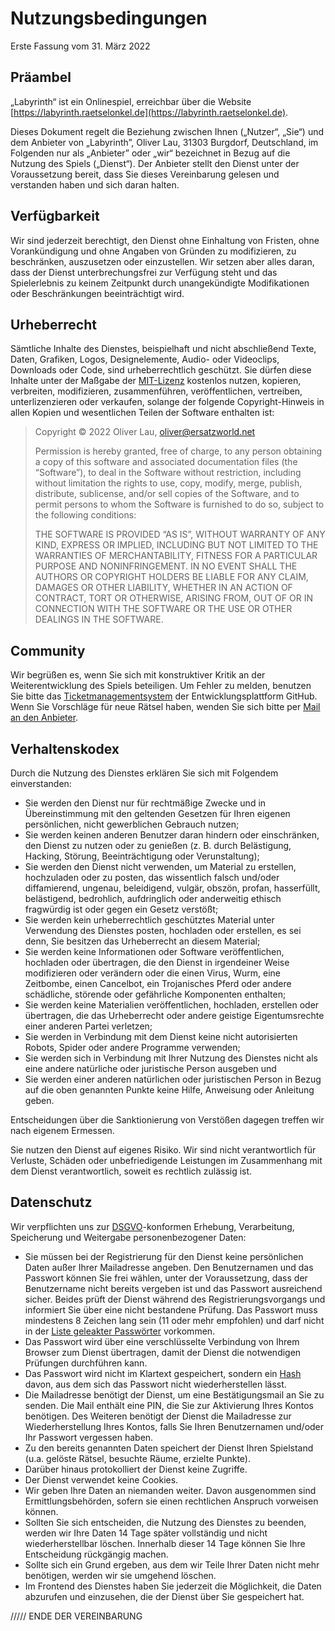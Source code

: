 # Nutzungsbedingungen

Erste Fassung vom 31. März 2022

## Präambel

„Labyrinth“ ist ein Onlinespiel, erreichbar über die Website [https://labyrinth.raetselonkel.de](https://labyrinth.raetselonkel.de).

Dieses Dokument regelt die Beziehung zwischen Ihnen („Nutzer“, „Sie“) und dem Anbieter von „Labyrinth”, Oliver Lau, 31303 Burgdorf, Deutschland, im Folgenden nur als „Anbieter” oder „wir“ bezeichnet in Bezug auf die Nutzung des Spiels („Dienst“). Der Anbieter stellt den Dienst unter der Voraussetzung bereit, dass Sie dieses Vereinbarung gelesen und verstanden haben und sich daran halten.

## Verfügbarkeit

Wir sind jederzeit berechtigt, den Dienst ohne Einhaltung von Fristen, ohne Vorankündigung und ohne Angaben von Gründen zu modifizieren, zu beschränken, auszusetzen oder einzustellen. Wir setzen aber alles daran, dass der Dienst unterbrechungsfrei zur Verfügung steht und das Spielerlebnis zu keinem Zeitpunkt durch unangekündigte Modifikationen oder Beschränkungen beeinträchtigt wird.

## Urheberrecht

Sämtliche Inhalte des Dienstes, beispielhaft und nicht abschließend Texte, Daten, Grafiken, Logos, Designelemente, Audio- oder Videoclips, Downloads oder Code, sind urheberrechtlich geschützt. Sie dürfen diese Inhalte unter der Maßgabe der [MIT-Lizenz](https://dewiki.de/Lexikon/MIT-Lizenz) kostenlos nutzen, kopieren, verbreiten, modifizieren, zusammenführen, veröffentlichen, vertreiben, unterlizenzieren oder verkaufen, solange der folgende Copyright-Hinweis in allen Kopien und wesentlichen Teilen der Software enthalten ist:

> Copyright © 2022 Oliver Lau, oliver@ersatzworld.net
> 
> Permission is hereby granted, free of charge, to any person obtaining a copy of this software and associated  documentation files (the “Software”), to deal in the  Software without restriction, including without limitation  the rights to use, copy, modify, merge, publish,  distribute, sublicense, and/or sell copies of the Software,  and to permit persons to whom the Software is furnished to  do so, subject to the following conditions:
> 
> THE SOFTWARE IS PROVIDED “AS IS”, WITHOUT WARRANTY OF ANY KIND, EXPRESS OR IMPLIED, INCLUDING BUT NOT LIMITED TO THE WARRANTIES OF MERCHANTABILITY, FITNESS FOR A PARTICULAR PURPOSE AND NONINFRINGEMENT. IN NO EVENT SHALL THE AUTHORS OR COPYRIGHT HOLDERS BE LIABLE FOR ANY CLAIM, DAMAGES OR OTHER LIABILITY, WHETHER IN AN ACTION OF CONTRACT, TORT OR OTHERWISE, ARISING FROM, OUT OF OR IN CONNECTION WITH THE SOFTWARE OR THE USE OR OTHER DEALINGS IN THE SOFTWARE.

## Community

Wir begrüßen es, wenn Sie sich mit konstruktiver Kritik an der Weiterentwicklung des Spiels beteiligen. Um Fehler zu melden, benutzen Sie bitte das [Ticketmanagementsystem](https://github.com/raetselonkel/Labyrinth/issues) der Entwicklungsplattform GitHub. Wenn Sie Vorschläge für neue Rätsel haben, wenden Sie sich bitte per [Mail an den Anbieter](mailto:riddle-proposals@ersatzworld.net). 

## Verhaltenskodex

Durch die Nutzung des Dienstes erklären Sie sich mit Folgendem einverstanden:

- Sie werden den Dienst nur für rechtmäßige Zwecke und in Übereinstimmung mit den geltenden Gesetzen für Ihren eigenen persönlichen, nicht gewerblichen Gebrauch nutzen;
- Sie werden keinen anderen Benutzer daran hindern oder einschränken, den Dienst zu nutzen oder zu genießen (z. B. durch Belästigung, Hacking, Störung, Beeinträchtigung oder Verunstaltung);
- Sie werden den Dienst nicht verwenden, um Material zu erstellen, hochzuladen oder zu posten, das wissentlich falsch und/oder diffamierend, ungenau, beleidigend, vulgär, obszön, profan, hasserfüllt, belästigend, bedrohlich, aufdringlich oder anderweitig ethisch fragwürdig ist oder gegen ein Gesetz verstößt; 
- Sie werden kein urheberrechtlich geschütztes Material unter Verwendung des Dienstes posten, hochladen oder erstellen, es sei denn, Sie besitzen das Urheberrecht an diesem Material;
- Sie werden keine Informationen oder Software veröffentlichen, hochladen oder übertragen, die den Dienst in irgendeiner Weise modifizieren oder verändern oder die einen Virus, Wurm, eine Zeitbombe, einen Cancelbot, ein Trojanisches Pferd oder andere schädliche, störende oder gefährliche Komponenten enthalten;
- Sie werden keine Materialien veröffentlichen, hochladen, erstellen oder übertragen, die das Urheberrecht oder andere geistige Eigentumsrechte einer anderen Partei verletzen;
- Sie werden in Verbindung mit dem Dienst keine nicht autorisierten Robots, Spider oder andere Programme verwenden;
- Sie werden sich in Verbindung mit Ihrer Nutzung des Dienstes nicht als eine andere natürliche oder juristische Person ausgeben und
- Sie werden einer anderen natürlichen oder juristischen Person in Bezug auf die oben genannten Punkte keine Hilfe, Anweisung oder Anleitung geben.

Entscheidungen über die Sanktionierung von Verstößen dagegen treffen wir nach eigenem Ermessen.

Sie nutzen den Dienst auf eigenes Risiko. Wir sind nicht verantwortlich für Verluste, Schäden oder unbefriedigende Leistungen im Zusammenhang mit dem Dienst verantwortlich, soweit es rechtlich zulässig ist.

## Datenschutz

Wir verpflichten uns zur [DSGVO](https://eur-lex.europa.eu/legal-content/DE/ALL/?uri=celex%3A32016R0679&tid=311984209)-konformen Erhebung, Verarbeitung, Speicherung und Weitergabe personenbezogener Daten:

- Sie müssen bei der Registrierung für den Dienst keine persönlichen Daten außer Ihrer Mailadresse angeben. Den Benutzernamen und das Passwort können Sie frei wählen, unter der Voraussetzung, dass der Benutzername nicht bereits vergeben ist und das Passwort ausreichend sicher. Beides prüft der Dienst während des Registrierungsvorgangs und informiert Sie über eine nicht bestandene Prüfung. Das Passwort muss mindestens 8 Zeichen lang sein (11 oder mehr empfohlen) und darf nicht in der [Liste geleakter Passwörter](https://github.com/danielmiessler/SecLists/blob/master/Passwords/Common-Credentials/10-million-password-list-top-1000000.txt) vorkommen.
- Das Passwort wird über eine verschlüsselte Verbindung von Ihrem Browser zum Dienst übertragen, damit der Dienst die notwendigen Prüfungen durchführen kann.
- Das Passwort wird nicht im Klartext gespeichert, sondern ein [Hash](https://de.wikipedia.org/wiki/Argon2) davon, aus dem sich das Passwort nicht wiederherstellen lässt.
- Die Mailadresse benötigt der Dienst, um eine Bestätigungsmail an Sie zu senden. Die Mail enthält eine PIN, die Sie zur Aktivierung Ihres Kontos benötigen. Des Weiteren benötigt der Dienst die Mailadresse zur Wiederherstellung Ihres Kontos, falls Sie Ihren Benutzernamen und/oder Ihr Passwort vergessen haben.
- Zu den bereits genannten Daten speichert der Dienst Ihren Spielstand (u.a. gelöste Rätsel, besuchte Räume, erzielte Punkte).
- Darüber hinaus protokolliert der Dienst keine Zugriffe.
- Der Dienst verwendet keine Cookies.
- Wir geben Ihre Daten an niemanden weiter. Davon ausgenommen sind Ermittlungsbehörden, sofern sie einen rechtlichen Anspruch vorweisen können.
- Sollten Sie sich entscheiden, die Nutzung des Dienstes zu beenden, werden wir Ihre Daten 14 Tage später vollständig und nicht wiederherstellbar löschen. Innerhalb dieser 14 Tage können Sie Ihre Entscheidung rückgängig machen.
- Sollte sich ein Grund ergeben, aus dem wir Teile Ihrer Daten nicht mehr benötigen, werden wir sie umgehend löschen.
- Im Frontend des Dienstes haben Sie jederzeit die Möglichkeit, die Daten abzurufen und einzusehen, die der Dienst über Sie gespeichert hat.


 ///// ENDE DER VEREINBARUNG 

